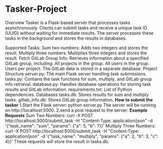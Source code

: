 # Tasker-Project
Overview
Tasker is a Flask-based server that processes tasks asynchronously. Clients can submit tasks and receive a unique task ID (UUID) without waiting for immediate results.
The server processes these tasks in the background and stores the results in databases.

Supported Tasks:
Sum two numbers: Adds two integers and stores the result.
Multiply three numbers: Multiplies three integers and stores the result.
Fetch GitLab Group Info: Retrieves information about a specified GitLab group, including:
All projects in the group.
All users in the group.
Users per project.
The GitLab data is stored in a separate database.
Project Structure
server.py: The main Flask server handling task submissions.
tasks.py: Contains the task functions for sum, multiply, and GitLab group info retrieval.
database.py: Handles database operations for storing task results and GitLab information.
requirements.txt: List of Python dependencies.
Databases
tasks.db: Stores results for sum and multiply tasks.
gitlab_info.db: Stores GitLab group information.
**How to submit the tasker**
1.Start the Flask server:
  python server.py
  The server will be running on http://localhost:5000.
2.send a post request to the server:
  **Example Requests**
  Sum Two Numbers: curl -X POST http://localhost:5000/submit_task -H "Content-Type: application/json" -d '{"task_name": "sum", "params": {"a": 5, "b": 7}}'
  Multiply Three Numbers: curl -X POST http://localhost:5000/submit_task -H "Content-Type: application/json" -d '{"task_name": "multiply", "params": {"a": 2, "b": 3, "c": 4}}'
These requests will store the result in tasks.db.
